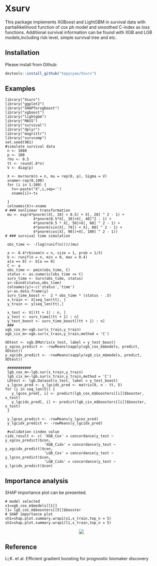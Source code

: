 # Xsurv
This package implements XGBoost and LightGBM in survival data with partiallikelihood function of cox ph model and smoothed C-index as loss functions.
Additional survival information can be found with XGB and LGB models,including risk level, simple survival tree and etc. 
## Installation

Please install from Github:
``` r
devtools::install_github("topycyao/Xsurv")
```
## Examples
```{r}
library("Xsurv")
library("ggplot2")
library("SHAPforxgboost")
library("xgboost")
library("lightgbm")
library("MASS")
library("survival")
library("dplyr")
library("magrittr")
library("survcomp")
set.seed(981)
#simulate survival data
 n <- 1000
 p <- 100
 rho <- 0.5
 tt <- round(.8*n)
 V <- diag(p)

 X <- mvrnorm(n = n, mu = rep(0, p), Sigma = V)
 xname<-rep(0,100)
 for (i in 1:100) {
   tx<-paste("X",i,sep='')
   xname[i]<-tx

 }
 colnames(X)<-xname
# ### nonlinear transformation
 mu <- exp(4*pnorm((X[, 10] > 0.5) + X[, 20] ^ 2 - 1) +
             4*pnorm(0.5*X[, 30]+X[, 40]^2 - 1) +
             4*pnorm(0.5 * X[, 50]+X[, 60] ^ 2 - 1) +
             4*pnorm(sin(X[, 70]) + X[, 80] ^ 2 - 1) +
             4*pnorm(cos(X[, 90])+X[, 100] ^ 2 - 1))
# ### survival time simulation

 obs_time <- -(log(runif(n)))/(mu)

 a <- 0.4*rbinom(n = n, size = 1, prob = 1/3)
 b <- runif(n = n, min = 0, max = 0.4)
 a[a == 0] <- b[a == 0]
 C <- a
 obs_time <- pmin(obs_time, C)
 status <- as.numeric(obs_time <= C)
 surv_time <- Surv(obs_time, status)
 y<-cbind(status,obs_time)
 colnames(y)<-c('status','time')
 y<-as.data.frame(y)
 surv_time_boost <-  2 * obs_time * (status - .5)
 x_train <- X[seq_len(tt), ]
 y_train <- y[seq_len(tt),]

 x_test <- X[(tt + 1) : n, ]
 y_test <- surv_time[(tt + 1) : n]
 y_test_boost <- surv_time_boost[(tt + 1) : n]
 ###
xgb_cox_m<-xgb.sur(x_train,y_train)
xgb_cix_m<-xgb.sur(x_train,y_train,method = 'C')

XDtest <- xgb.DMatrix(x_test, label = y_test_boost)
y_xgcox_predict <- -rowMeans(sapply(xgb_cox_m$models, predict, XDtest))
y_xgcidx_predict <- -rowMeans(sapply(xgb_cix_m$models, predict, XDtest))

 ###########
 lgb_cox_m<-lgb.sur(x_train,y_train)
 lgb_cix_m<-lgb.sur(x_train,y_train,method = 'C')
 LDtest <- lgb.Dataset(x_test, label = y_test_boost)
 y_lgcox_pred <- y_lgcidx_pred <- matrix(0, n - tt, 5)
for (i in seq_len(5)) {
   y_lgcox_pred[, i] <- predict(lgb_cox_m$boosters[[i]]$booster, x_test)
   y_lgcidx_pred[, i] <- predict(lgb_cix_m$boosters[[i]]$booster, x_test)
 }

 y_lgcox_predict <- -rowMeans(y_lgcox_pred)
 y_lgcidx_predict <- -rowMeans(y_lgcidx_pred)

 #validation cindex value
cidx_result <- c( 'XGB_Cox' = concordance(y_test ~ y_xgcox_predict)$con,
                  'XGB_Cidx' = concordance(y_test ~ y_xgcidx_predict)$con,
                  'LGB_Cox' = concordance(y_test ~ y_lgcox_predict)$con,
                  'LGB_Cidx' = concordance(y_test ~ y_lgcidx_predict)$con)

```
## Importance analysis

SHAP importance plot can be presented.

```{r}
# model selected
x1=xgb_cox_m$models[[1]]
l1= lgb_cox_m$boosters[[5]]$booster
# SHAP importance plot
sh1=shap.plot.summary.wrap1(x1,x_train,top_n = 5)
sh2=shap.plot.summary.wrap1(l1,x_train,top_n = 5)
```
<p align="center">
  <img src = "https://github.com/topycyao/Xsurv/doc/figures/xgb_plot.png"/>
</p>


## Reference

Li,K. et al. Efficient gradient boosting for prognostic biomaker discovery
